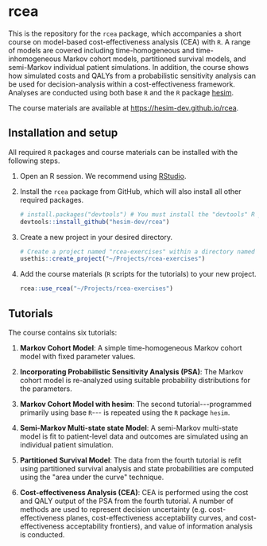 # rcea
This is the repository for the `rcea` package, which accompanies a short course on model-based cost-effectiveness analysis (CEA) with `R`. A range of models are covered including time-homogeneous and time-inhomogeneous Markov cohort models, partitioned survival models, and semi-Markov individual patient simulations. In addition, the course shows how simulated costs and QALYs from a probabilistic sensitivity analysis can be used for decision-analysis within a cost-effectiveness framework. Analyses are conducted using both base `R` and the `R` package [hesim](https://hesim-dev.github.io/hesim/).

The course materials are available at https://hesim-dev.github.io/rcea.

## Installation and setup
All required `R` packages and course materials can be installed with the following steps.

1. Open an R session. We recommend using [RStudio](https://rstudio.com/).

2. Install the `rcea` package from GitHub, which will also install all other required packages.

    ```r
    # install.packages("devtools") # You must install the "devtools" R package first.
    devtools::install_github("hesim-dev/rcea")
    ```

3. Create a new project in your desired directory. 

    ```r
    # Create a project named "rcea-exercises" within a directory named "Projects"
    usethis::create_project("~/Projects/rcea-exercises") 
    ```

4. Add the course materials (`R` scripts for the tutorials) to your new project.

    ```r
    rcea::use_rcea("~/Projects/rcea-exercises")
    ```

## Tutorials
The course contains six tutorials:

1. **Markov Cohort Model**: A simple time-homogeneous Markov cohort model with fixed parameter values.

2. **Incorporating Probabilistic Sensitivity Analysis (PSA)**: The Markov cohort model is re-analyzed using suitable probability distributions for the parameters. 

3. **Markov Cohort Model with hesim**: The second tutorial---programmed primarily using base `R`--- is repeated using the `R` package `hesim`. 

4. **Semi-Markov Multi-state state Model**: A semi-Markov multi-state model is fit to patient-level data and outcomes are simulated using an individual patient simulation. 

5. **Partitioned Survival Model**: The data from the fourth tutorial is refit using partitioned survival analysis and state probabilities are computed using the "area under the curve" technique.

6. **Cost-effectiveness Analysis (CEA)**: CEA is performed using the cost and QALY output of the PSA from the fourth tutorial. A number of methods are used to represent decision uncertainty (e.g. cost-effectiveness planes, cost-effectiveness acceptability curves, and cost-effectiveness acceptability frontiers), and value of information analysis is conducted. 